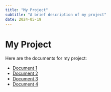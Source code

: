 ```yaml
---
title: "My Project"
subtitle: "A brief description of my project"
date: 2024-05-19
--- 
```


# My Project

Here are the documents for my project:

- [Document 1](/files/Species.Selection.qmd)
- [Document 2](/files/Descriptive.Statistics.qmd)
- [Document 3](/files/Preprocessing.qmd)
- [Document 4](/files/Ash.Succession.qmd)
